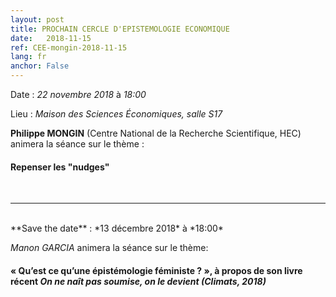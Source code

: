 ```yaml
---
layout: post
title: PROCHAIN CERCLE D'EPISTEMOLOGIE ECONOMIQUE
date:   2018-11-15
ref: CEE-mongin-2018-11-15
lang: fr
anchor: False
---
```


<i class="fas fa-table"></i> Date : *22 novembre 2018* à *18:00*

<i class="fas fa-map-marked"></i> Lieu : *Maison des Sciences Économiques, salle S17*

**Philippe MONGIN** (Centre National de la Recherche Scientifique, HEC) animera la séance sur le thème : 
#### **Repenser les "nudges"**
<!--more-->
<br>
<hr />
<br>
**Save the date** : *13 décembre 2018* à *18:00*

*Manon GARCIA* animera la séance sur le thème:
#### « Qu’est ce qu’une épistémologie féministe ? », à propos de son livre récent *On ne naît pas soumise, on le devient (Climats, 2018)*

